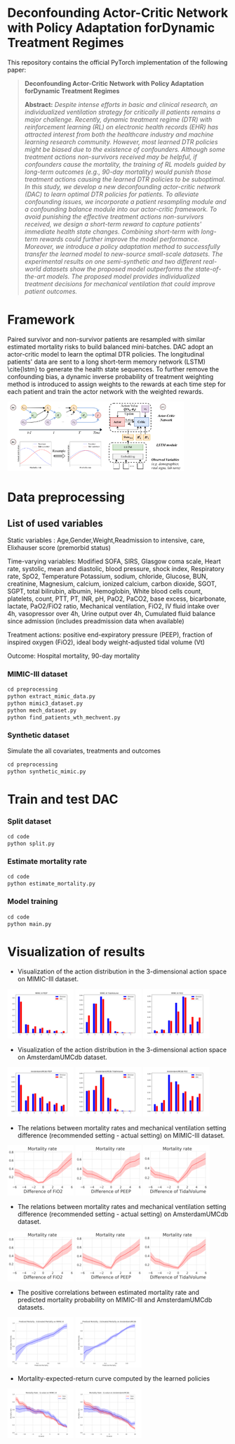 # Deconfounding Actor-Critic Network with Policy Adaptation forDynamic Treatment Regimes

This repository contains the official PyTorch implementation of the following paper:

> **Deconfounding Actor-Critic Network with Policy Adaptation forDynamic Treatment Regimes**<br>
>
> **Abstract:** *Despite intense efforts in basic and clinical research, an individualized ventilation strategy for critically ill patients remains a major challenge. Recently, dynamic treatment regime (DTR) with reinforcement learning (RL) on electronic health records (EHR) has attracted interest from both the healthcare industry and machine learning research community. However, most learned DTR policies might be biased due to the existence of confounders. Although some treatment actions non-survivors received may be helpful, if confounders cause the mortality, the training of RL models guided by long-term outcomes (e.g., 90-day mortality) would punish those treatment actions causing the learned DTR policies to be suboptimal. In this study, we develop a new deconfounding actor-critic network (DAC) to learn optimal DTR policies for patients. To alleviate confounding issues, we incorporate a patient resampling module and a confounding balance module into our actor-critic framework. To avoid punishing the effective treatment actions non-survivors received, we design a short-term reward to capture patients' immediate health state changes. Combining short-term with long-term rewards could further improve the model performance. Moreover, we introduce a policy adaptation method to successfully transfer the learned model to new-source small-scale datasets. The experimental results on one semi-synthetic and two different real-world datasets show the proposed model outperforms the state-of-the-art models. The proposed model provides individualized treatment decisions for mechanical ventilation that could improve patient outcomes.*


# Framework

Paired survivor and non-survivor patients are resampled with similar estimated mortality risks to build balanced mini-batches.
DAC adopt an actor-critic model to learn the optimal DTR policies. The longitudinal patients' data are sent to a long short-term memory network (LSTM) \cite{lstm} to generate the health state sequences.
To further remove the confounding bias, a dynamic inverse probability of treatment weighting method is introduced to assign weights to the rewards at each time step for each patient and train the actor network with the weighted rewards.

<img src="src/framework.png" width=80%>



# Data preprocessing

## List of used variables

Static variables :
Age,Gender,Weight,Readmission to intensive, care, Elixhauser score (premorbid status)


Time-varying variables:
Modified SOFA, SIRS, Glasgow coma scale, Heart rate, systolic, mean and diastolic, 
blood pressure, shock index, Respiratory rate, SpO2, Temperature 
Potassium, sodium, chloride, Glucose, BUN, creatinine, Magnesium, calcium, 
ionized calcium, carbon dioxide, SGOT, SGPT, total bilirubin, albumin, Hemoglobin, 
White blood cells count, platelets, count, PTT, PT, INR, pH, PaO2, PaCO2, base excess, 
bicarbonate, lactate, PaO2/FiO2 ratio, Mechanical ventilation, FiO2, 
IV fluid intake over 4h, vasopressor over 4h, Urine output over 4h, 
Cumulated fluid balance since admission (includes preadmission data when available)

Treatment actions:
positive end-expiratory pressure (PEEP), fraction of inspired oxygen (FiO2), 
ideal body weight-adjusted tidal volume (Vt) 

Outcome: Hospital mortality, 90-day mortality 



### MIMIC-III dataset
```
cd preprocessing
python extract_mimic_data.py
python mimic3_dataset.py
python mech_dataset.py
python find_patients_wth_mechvent.py
```


### Synthetic dataset
Simulate the all covariates, treatments and outcomes
```
cd preprocessing
python synthetic_mimic.py
```

# Train and test DAC
### Split dataset
```
cd code
python split.py
```

### Estimate mortality rate
```
cd code
python estimate_mortality.py
```


### Model training
```
cd code
python main.py
```

# Visualization of results

- Visualization of the action distribution in the 3-dimensional action space on MIMIC-III dataset.

<img src="src/MIMIC-III_PEEP_action_distribution.png" width=30%> <img src="src/MIMIC-III_TidalVolume_action_distribution.png" width=30%> <img src="src/MIMIC-III_FiO2_action_distribution.png" width=30%>


- Visualization of the action distribution in the 3-dimensional action space on AmsterdamUMCdb dataset.

<img src="src/AmsterdamUMCdb_PEEP_action_distribution.png" width=30%> <img src="src/AmsterdamUMCdb_TidalVolume_action_distribution.png" width=30%> <img src="src/AmsterdamUMCdb_FiO2_action_distribution.png" width=30%>

- The relations between mortality rates and mechanical ventilation setting difference (recommended setting - actual setting) on MIMIC-III dataset.

<img src="src/mimic.FiO2.diff.png" width=30%> <img src="src/mimic.PEEP.diff.png" width=30%> <img src="src/mimic.TidalVolume.diff.png" width=30%>

- The relations between mortality rates and mechanical ventilation setting difference (recommended setting - actual setting) on AmsterdamUMCdb dataset.

<img src="src/ast.FiO2.diff.png" width=30%> <img src="src/ast.PEEP.diff.png" width=30%> <img src="src/ast.TidalVolume.diff.png" width=30%>

- The positive correlations between estimated mortality rate and predicted mortality probability on MIMIC-III and AmsterdamUMCdb datasets. 

<img src="src/mimic.predicted_mortality.png" width=30%> <img src="src/ast.predicted_mortality.png" width=30%>

- Mortality-expected-return curve computed by the learned policies

<img src="src/mimic.q_value.png" width=30%> <img src="src/ast.q_value.png" width=30%>

